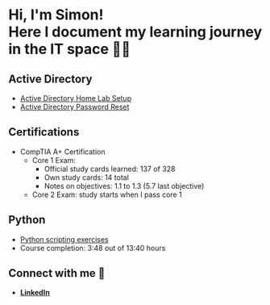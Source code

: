 <h1>Hi, I'm Simon!<br/>
<a>Here I document my learning journey in the IT space 👨‍💻</a></h2>

<h2>Active Directory</h2>

- [Active Directory Home Lab Setup](https://github.com/rohrersimon/Active-Directory-Home-Lab)
- [Active Directory Password Reset](https://github.com/rohrersimon/Active-Directory-Password-Reset)

<h2>Certifications</h2>

- CompTIA A+ Certification
  - Core 1 Exam:
    - Official study cards learned: 137 of 328
    - Own study cards: 14 total
    - Notes on objectives: 1.1 to 1.3 (5.7 last objective)
  - Core 2 Exam: study starts when I pass core 1

<h2>Python</h2>

- [Python scripting exercises](https://github.com/rohrersimon/Python-for-Everybody)
- Course completion: 3:48 out of 13:40 hours

<h2> Connect with me 🤳</h2>

- <b>[LinkedIn](https://www.linkedin.com/in/rohrersimon/)</b>
